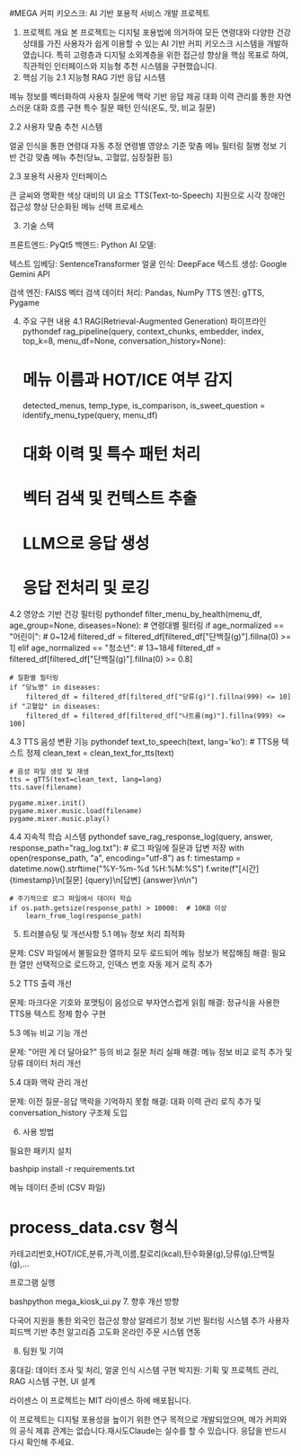 #MEGA 커피 키오스크: AI 기반 포용적 서비스 개발 프로젝트

1. 프로젝트 개요
본 프로젝트는 디지털 포용법에 의거하여 모든 연령대와 다양한 건강 상태를 가진 사용자가 쉽게 이용할 수 있는 AI 기반 커피 키오스크 시스템을 개발하였습니다. 특히 고령층과 디지털 소외계층을 위한 접근성 향상을 핵심 목표로 하여, 직관적인 인터페이스와 지능형 추천 시스템을 구현했습니다.
2. 핵심 기능
2.1 지능형 RAG 기반 응답 시스템

메뉴 정보를 벡터화하여 사용자 질문에 맥락 기반 응답 제공
대화 이력 관리를 통한 자연스러운 대화 흐름 구현
특수 질문 패턴 인식(온도, 맛, 비교 질문)

2.2 사용자 맞춤 추천 시스템

얼굴 인식을 통한 연령대 자동 추정
연령별 영양소 기준 맞춤 메뉴 필터링
질병 정보 기반 건강 맞춤 메뉴 추천(당뇨, 고혈압, 심장질환 등)

2.3 포용적 사용자 인터페이스

큰 글씨와 명확한 색상 대비의 UI 요소
TTS(Text-to-Speech) 지원으로 시각 장애인 접근성 향상
단순화된 메뉴 선택 프로세스

3. 기술 스택

프론트엔드: PyQt5
백엔드: Python
AI 모델:

텍스트 임베딩: SentenceTransformer
얼굴 인식: DeepFace
텍스트 생성: Google Gemini API


검색 엔진: FAISS 벡터 검색
데이터 처리: Pandas, NumPy
TTS 엔진: gTTS, Pygame

4. 주요 구현 내용
4.1 RAG(Retrieval-Augmented Generation) 파이프라인
pythondef rag_pipeline(query, context_chunks, embedder, index, top_k=8, menu_df=None, conversation_history=None):
    # 메뉴 이름과 HOT/ICE 여부 감지
    detected_menus, temp_type, is_comparison, is_sweet_question = identify_menu_type(query, menu_df)
    
    # 대화 이력 및 특수 패턴 처리
    # 벡터 검색 및 컨텍스트 추출
    # LLM으로 응답 생성
    # 응답 전처리 및 로깅
4.2 영양소 기반 건강 필터링
pythondef filter_menu_by_health(menu_df, age_group=None, diseases=None):
    # 연령대별 필터링
    if age_normalized == "어린이":  # 0~12세
        filtered_df = filtered_df[filtered_df["단백질(g)"].fillna(0) >= 1]
    elif age_normalized == "청소년":  # 13~18세
        filtered_df = filtered_df[filtered_df["단백질(g)"].fillna(0) >= 0.8]
    
    # 질환별 필터링
    if "당뇨병" in diseases:
        filtered_df = filtered_df[filtered_df["당류(g)"].fillna(999) <= 10]
    if "고혈압" in diseases:
        filtered_df = filtered_df[filtered_df["나트륨(mg)"].fillna(999) <= 100]
4.3 TTS 음성 변환 기능
pythondef text_to_speech(text, lang='ko'):
    # TTS용 텍스트 정제
    clean_text = clean_text_for_tts(text)
    
    # 음성 파일 생성 및 재생
    tts = gTTS(text=clean_text, lang=lang)
    tts.save(filename)
    
    pygame.mixer.init()
    pygame.mixer.music.load(filename)
    pygame.mixer.music.play()
4.4 지속적 학습 시스템
pythondef save_rag_response_log(query, answer, response_path="rag_log.txt"):
    # 로그 파일에 질문과 답변 저장
    with open(response_path, "a", encoding="utf-8") as f:
        timestamp = datetime.now().strftime("%Y-%m-%d %H:%M:%S")
        f.write(f"[시간] {timestamp}\n[질문] {query}\n[답변] {answer}\n\n")
    
    # 주기적으로 로그 파일에서 데이터 학습
    if os.path.getsize(response_path) > 10000:  # 10KB 이상
        learn_from_log(response_path)
5. 트러블슈팅 및 개선사항
5.1 메뉴 정보 처리 최적화

문제: CSV 파일에서 불필요한 열까지 모두 로드되어 메뉴 정보가 복잡해짐
해결: 필요한 열만 선택적으로 로드하고, 인덱스 번호 자동 제거 로직 추가

5.2 TTS 출력 개선

문제: 마크다운 기호와 포맷팅이 음성으로 부자연스럽게 읽힘
해결: 정규식을 사용한 TTS용 텍스트 정제 함수 구현

5.3 메뉴 비교 기능 개선

문제: "어떤 게 더 달아요?" 등의 비교 질문 처리 실패
해결: 메뉴 정보 비교 로직 추가 및 당류 데이터 처리 개선

5.4 대화 맥락 관리 개선

문제: 이전 질문-응답 맥락을 기억하지 못함
해결: 대화 이력 관리 로직 추가 및 conversation_history 구조체 도입

6. 사용 방법

필요한 패키지 설치

bashpip install -r requirements.txt

메뉴 데이터 준비 (CSV 파일)

# process_data.csv 형식
카테고리번호,HOT/ICE,분류,가격,이름,칼로리(kcal),탄수화물(g),당류(g),단백질(g),...

프로그램 실행

bashpython mega_kiosk_ui.py
7. 향후 개선 방향

다국어 지원을 통한 외국인 접근성 향상
알레르기 정보 기반 필터링 시스템 추가
사용자 피드백 기반 추천 알고리즘 고도화
온라인 주문 시스템 연동

8. 팀원 및 기여

홍대길: 데이터 조사 및 처리, 얼굴 인식 시스템 구현
박지원: 기획 및 프로젝트 관리, RAG 시스템 구현, UI 설계

라이센스
이 프로젝트는 MIT 라이센스 하에 배포됩니다.

이 프로젝트는 디지털 포용성을 높이기 위한 연구 목적으로 개발되었으며, 메가 커피와의 공식 제휴 관계는 없습니다.재시도Claude는 실수를 할 수 있습니다. 응답을 반드시 다시 확인해 주세요.